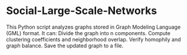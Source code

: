 # Social-Large-Scale-Networks
This Python script analyzes graphs stored in Graph Modeling Language (GML) format. It can:  Divide the graph into n components.  Compute clustering coefficients and neighborhood overlap.  Verify homophily and graph balance.  Save the updated graph to a file.
